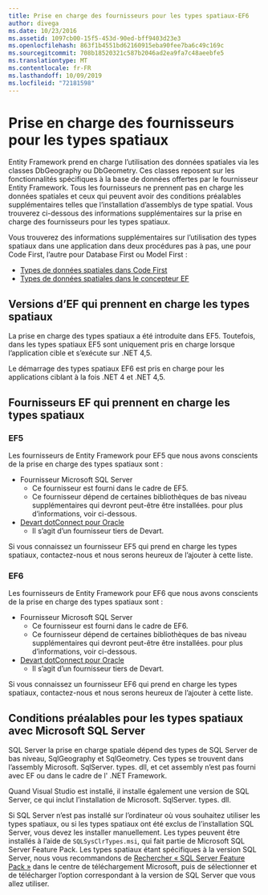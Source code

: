 ```yaml
---
title: Prise en charge des fournisseurs pour les types spatiaux-EF6
author: divega
ms.date: 10/23/2016
ms.assetid: 1097cb00-15f5-453d-90ed-bff9403d23e3
ms.openlocfilehash: 863f1b4551bd62160915eba90fee7ba6c49c169c
ms.sourcegitcommit: 708b18520321c587b2046ad2ea9fa7c48aeebfe5
ms.translationtype: MT
ms.contentlocale: fr-FR
ms.lasthandoff: 10/09/2019
ms.locfileid: "72181598"
---
```

# <a name="provider-support-for-spatial-types"></a>Prise en charge des fournisseurs pour les types spatiaux
Entity Framework prend en charge l’utilisation des données spatiales via les classes DbGeography ou DbGeometry. Ces classes reposent sur les fonctionnalités spécifiques à la base de données offertes par le fournisseur Entity Framework. Tous les fournisseurs ne prennent pas en charge les données spatiales et ceux qui peuvent avoir des conditions préalables supplémentaires telles que l’installation d’assemblys de type spatial. Vous trouverez ci-dessous des informations supplémentaires sur la prise en charge des fournisseurs pour les types spatiaux.  

Vous trouverez des informations supplémentaires sur l’utilisation des types spatiaux dans une application dans deux procédures pas à pas, une pour Code First, l’autre pour Database First ou Model First :  

- [Types de données spatiales dans Code First](~/ef6/modeling/code-first/data-types/spatial.md)  
- [Types de données spatiales dans le concepteur EF](~/ef6/modeling/designer/data-types/spatial.md)  

## <a name="ef-releases-that-support-spatial-types"></a>Versions d’EF qui prennent en charge les types spatiaux  

La prise en charge des types spatiaux a été introduite dans EF5. Toutefois, dans les types spatiaux EF5 sont uniquement pris en charge lorsque l’application cible et s’exécute sur .NET 4,5.  

Le démarrage des types spatiaux EF6 est pris en charge pour les applications ciblant à la fois .NET 4 et .NET 4,5.  

## <a name="ef-providers-that-support-spatial-types"></a>Fournisseurs EF qui prennent en charge les types spatiaux  

### <a name="ef5"></a>EF5  

Les fournisseurs de Entity Framework pour EF5 que nous avons conscients de la prise en charge des types spatiaux sont :  

- Fournisseur Microsoft SQL Server  
    - Ce fournisseur est fourni dans le cadre de EF5.  
    - Ce fournisseur dépend de certaines bibliothèques de bas niveau supplémentaires qui devront peut-être être installées. pour plus d’informations, voir ci-dessous.  
- [Devart dotConnect pour Oracle](https://www.devart.com/dotconnect/oracle/)  
    - Il s’agit d’un fournisseur tiers de Devart.  

Si vous connaissez un fournisseur EF5 qui prend en charge les types spatiaux, contactez-nous et nous serons heureux de l’ajouter à cette liste.  

### <a name="ef6"></a>EF6  

Les fournisseurs de Entity Framework pour EF6 que nous avons conscients de la prise en charge des types spatiaux sont :  

- Fournisseur Microsoft SQL Server  
    - Ce fournisseur est fourni dans le cadre de EF6.  
    - Ce fournisseur dépend de certaines bibliothèques de bas niveau supplémentaires qui devront peut-être être installées. pour plus d’informations, voir ci-dessous.  
- [Devart dotConnect pour Oracle](https://www.devart.com/dotconnect/oracle/)  
    - Il s’agit d’un fournisseur tiers de Devart.  

Si vous connaissez un fournisseur EF6 qui prend en charge les types spatiaux, contactez-nous et nous serons heureux de l’ajouter à cette liste.  

## <a name="prerequisites-for-spatial-types-with-microsoft-sql-server"></a>Conditions préalables pour les types spatiaux avec Microsoft SQL Server  

SQL Server la prise en charge spatiale dépend des types de SQL Server de bas niveau, SqlGeography et SqlGeometry. Ces types se trouvent dans l’assembly Microsoft. SqlServer. types. dll, et cet assembly n’est pas fourni avec EF ou dans le cadre de l' .NET Framework.  

Quand Visual Studio est installé, il installe également une version de SQL Server, ce qui inclut l’installation de Microsoft. SqlServer. types. dll.  

Si SQL Server n’est pas installé sur l’ordinateur où vous souhaitez utiliser les types spatiaux, ou si les types spatiaux ont été exclus de l’installation SQL Server, vous devez les installer manuellement. Les types peuvent être installés à l’aide de `SQLSysClrTypes.msi`, qui fait partie de Microsoft SQL Server Feature Pack. Les types spatiaux étant spécifiques à la version SQL Server, nous vous recommandons de [Rechercher « SQL Server Feature Pack »](https://www.microsoft.com/search/result.aspx?q=sql+server+feature+pack) dans le centre de téléchargement Microsoft, puis de sélectionner et de télécharger l’option correspondant à la version de SQL Server que vous allez utiliser.
